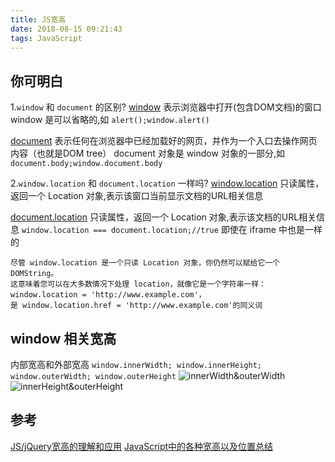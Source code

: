 ```yaml
---
title: JS宽高
date: 2018-08-15 09:21:43
tags: JavaScript
---
```


## 你可明白

1.`window` 和 `document` 的区别?
[window](https://developer.mozilla.org/zh-CN/docs/Web/API/Window) 表示浏览器中打开(包含DOM文档)的窗口
window 是可以省略的,如 `alert();window.alert()`

[document](https://developer.mozilla.org/zh-CN/docs/Web/API/Document) 表示任何在浏览器中已经加载好的网页，并作为一个入口去操作网页内容（也就是DOM tree）
document 对象是 window 对象的一部分,如 `document.body;window.document.body`

2.`window.location` 和 `document.location` 一样吗?
[window.location](https://developer.mozilla.org/zh-CN/docs/Web/API/Window/location) 只读属性，返回一个 Location 对象,表示该窗口当前显示文档的URL相关信息

[document.location](https://developer.mozilla.org/zh-CN/docs/Web/API/Document/location) 只读属性，返回一个 Location 对象,表示该文档的URL相关信息
`window.location === document.location;//true` 即使在 iframe 中也是一样的

    尽管 window.location 是一个只读 Location 对象，你仍然可以赋给它一个 DOMString。
    这意味着您可以在大多数情况下处理 location，就像它是一个字符串一样：window.location = 'http://www.example.com'，
    是 window.location.href = 'http://www.example.com'的同义词 

<!--more-->

## window 相关宽高
内部宽高和外部宽高
`window.innerWidth; window.innerHeight; window.outerWidth; window.outerHeight`
![innerWidth&outerWidth](./innerWidth&outerWidth.png)
![innerHeight&outerHeight](./innerHeight&outerHeight.png)

## 参考
[JS/jQuery宽高的理解和应用](https://www.imooc.com/learn/608)
[JavaScript中的各种宽高以及位置总结](https://segmentfault.com/a/1190000002545307)